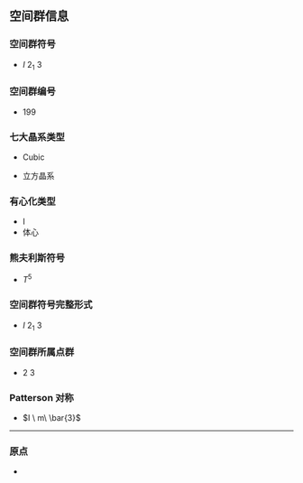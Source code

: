 

## 空间群信息

### 空间群符号

- $I \ 2_1 \ 3$

### 空间群编号

-  199

### 七大晶系类型

- Cubic

- 立方晶系

### 有心化类型

- I
- 体心

### 熊夫利斯符号

- $T^{5}$

### 空间群符号完整形式

- $I \ 2_1 \ 3$

### 空间群所属点群

- $2 \ 3$

### Patterson 对称

- $I \ m\ \bar{3}$

---

### 原点

- 
